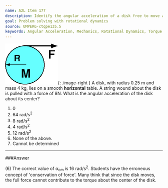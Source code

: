 ```yaml
---
name: A2L Item 177
description: Identify the angular acceleration of a disk free to move and unwind.
goal: Problem solving with rotational dynamics
source: UMPERG-ctqpe135.5
keywords: Angular Acceleration, Mechanics, Rotational Dynamics, Torque
---
```


![Item177_fig1.gif](../images/Item177_fig1.gif){: .image-right } A
disk, with radius 0.25 m and mass 4 kg, lies on a smooth
<b>horizontal</b> table.  A string wound about the disk is pulled with a
force of 8N. What is the angular acceleration of the disk about its
center?

1. 0
2. 64 rad/s<sup>2</sup>
3. 8 rad/s<sup>2</sup>
4. 4 rad/s<sup>2</sup>
5. 12 rad/s<sup>2</sup>
6. None of the above.
7. Cannot be determined




<hr/>

###Answer

(6) The correct value of &alpha;<sub>cm</sub> is 16 rad/s<sup>2</sup>. Students have the erroneous
concept of 'conservation of force'. Many think that since the disk
moves, the full force cannot contribute to the torque about the center
of the disk.


